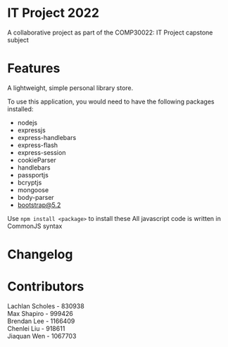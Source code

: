 # IT Project 2022 
A collaborative project as part of the COMP30022: IT Project capstone subject

# Features
A lightweight, simple personal library store.

To use this application, you would need to have the following packages installed:
- nodejs
- expressjs
- express-handlebars
- express-flash
- express-session
- cookieParser
- handlebars
- passportjs
- bcryptjs
- mongoose
- body-parser
- bootstrap@5.2

Use `npm install <package>` to install these
All javascript code is written in CommonJS syntax

# Changelog


# Contributors

Lachlan Scholes - 830938  
Max Shapiro - 999426  
Brendan Lee - 1166409  
Chenlei Liu - 918611  
Jiaquan Wen - 1067703  
